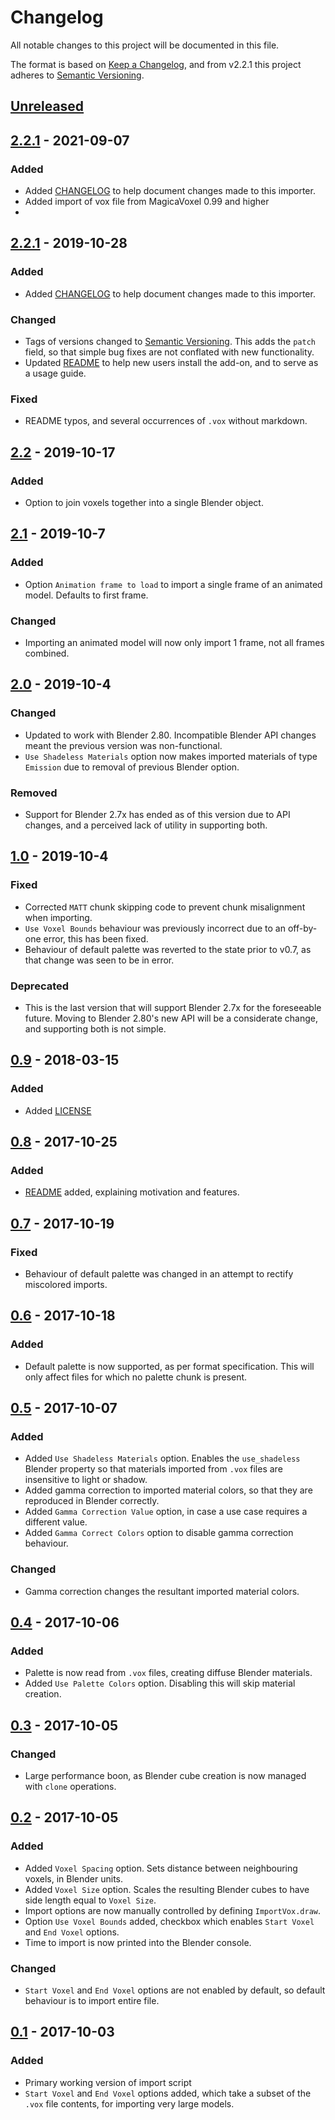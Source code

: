 # Changelog
All notable changes to this project will be documented in this file.

The format is based on [Keep a Changelog](https://keepachangelog.com/en/1.0.0/),
and from v2.2.1 this project adheres to [Semantic Versioning](https://semver.org/spec/v2.0.0.html).
## [Unreleased]

## [2.2.1] - 2021-09-07
### Added
- Added [CHANGELOG](CHANGELOG.md) to help document changes made to this importer.
- Added import of vox file from MagicaVoxel 0.99 and higher
- 
## [2.2.1] - 2019-10-28
### Added
- Added [CHANGELOG](CHANGELOG.md) to help document changes made to this importer.

### Changed
- Tags of versions changed to [Semantic Versioning](https://semver.org/). This adds the `patch` field, so that simple bug fixes are not conflated with new functionality.
- Updated [README](README.md) to help new users install the add-on, and to serve as a usage guide.

### Fixed
- README typos, and several occurrences of `.vox` without markdown.


## [2.2] - 2019-10-17
### Added
- Option to join voxels together into a single Blender object.


## [2.1] - 2019-10-7
### Added
- Option `Animation frame to load` to import a single frame of an animated model. Defaults to first frame.

### Changed
- Importing an animated model will now only import 1 frame, not all frames combined.


## [2.0] - 2019-10-4
### Changed
- Updated to work with Blender 2.80. Incompatible Blender API changes meant the previous version was non-functional.
- `Use Shadeless Materials` option now makes imported materials of type `Emission` due to removal of previous Blender option.

### Removed
- Support for Blender 2.7x has ended as of this version due to API changes, and a perceived lack of utility in supporting both.


## [1.0] - 2019-10-4
### Fixed
- Corrected `MATT` chunk skipping code to prevent chunk misalignment when importing.
- `Use Voxel Bounds` behaviour was previously incorrect due to an off-by-one error, this has been fixed.
- Behaviour of default palette was reverted to the state prior to v0.7, as that change was seen to be in error.

### Deprecated
- This is the last version that will support Blender 2.7x for the foreseeable future. Moving to Blender 2.80's new API will be a considerate change, and supporting both is not simple.


## [0.9] - 2018-03-15
### Added
- Added [LICENSE](LICENSE)


## [0.8] - 2017-10-25
### Added
- [README](README.md) added, explaining motivation and features.


## [0.7] - 2017-10-19
### Fixed
- Behaviour of default palette was changed in an attempt to rectify miscolored imports.


## [0.6] - 2017-10-18
### Added
- Default palette is now supported, as per format specification. This will only affect files for which no palette chunk is present.


## [0.5] - 2017-10-07
### Added
- Added `Use Shadeless Materials` option. Enables the `use_shadeless` Blender property so that materials imported from `.vox` files are insensitive to light or shadow.
- Added gamma correction to imported material colors, so that they are reproduced in Blender correctly.
- Added `Gamma Correction Value` option, in case a use case requires a different value.
- Added `Gamma Correct Colors` option to disable gamma correction behaviour.

### Changed
- Gamma correction changes the resultant imported material colors.


## [0.4] - 2017-10-06
### Added
- Palette is now read from `.vox` files, creating diffuse Blender materials.
- Added `Use Palette Colors` option. Disabling this will skip material creation.


## [0.3] - 2017-10-05
### Changed
- Large performance boon, as Blender cube creation is now managed with `clone` operations.


## [0.2] - 2017-10-05
### Added
- Added `Voxel Spacing` option. Sets distance between neighbouring voxels, in Blender units.
- Added `Voxel Size` option. Scales the resulting Blender cubes to have side length equal to `Voxel Size`.
- Import options are now manually controlled by defining `ImportVox.draw`.
- Option `Use Voxel Bounds` added, checkbox which enables `Start Voxel` and `End Voxel` options.
- Time to import is now printed into the Blender console.

### Changed
- `Start Voxel` and `End Voxel` options are not enabled by default, so default behaviour is to import entire file.


## [0.1] - 2017-10-03
### Added
- Primary working version of import script
- `Start Voxel` and `End Voxel` options added, which take a subset of the `.vox` file contents, for importing very large models.


[Unreleased]: https://github.com/olivierlacan/keep-a-changelog/compare/v2.2.1...HEAD
[2.2.1]: https://github.com/RichysHub/MagicaVoxel-VOX-importer/compare/v2.2...v2.2.1
[2.2]: https://github.com/RichysHub/MagicaVoxel-VOX-importer/compare/v2.1...v2.2
[2.1]: https://github.com/RichysHub/MagicaVoxel-VOX-importer/compare/v2.0...v2.1
[2.0]: https://github.com/RichysHub/MagicaVoxel-VOX-importer/compare/v1.0...v2.0
[1.0]: https://github.com/RichysHub/MagicaVoxel-VOX-importer/compare/v0.9...v1.0
[0.9]: https://github.com/RichysHub/MagicaVoxel-VOX-importer/compare/v0.8...v0.9
[0.8]: https://github.com/RichysHub/MagicaVoxel-VOX-importer/compare/v0.7...v0.8
[0.7]: https://github.com/RichysHub/MagicaVoxel-VOX-importer/compare/v0.6...v0.7
[0.6]: https://github.com/RichysHub/MagicaVoxel-VOX-importer/compare/v0.5...v0.6
[0.5]: https://github.com/RichysHub/MagicaVoxel-VOX-importer/compare/v0.4...v0.5
[0.4]: https://github.com/RichysHub/MagicaVoxel-VOX-importer/compare/v0.3...v0.4
[0.3]: https://github.com/RichysHub/MagicaVoxel-VOX-importer/compare/v0.2...v0.3
[0.2]: https://github.com/RichysHub/MagicaVoxel-VOX-importer/compare/v0.1...v0.2
[0.1]: https://github.com/RichysHub/MagicaVoxel-VOX-importer/releases/tag/v0.1
